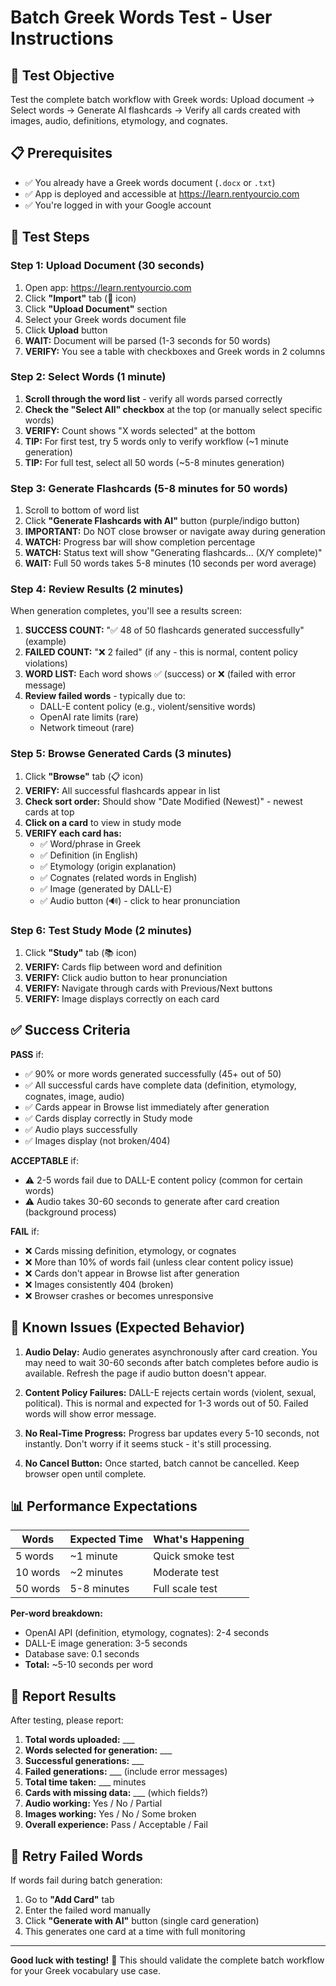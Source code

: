 # Batch Greek Words Test - User Instructions

## 🎯 Test Objective
Test the complete batch workflow with Greek words: Upload document → Select words → Generate AI flashcards → Verify all cards created with images, audio, definitions, etymology, and cognates.

## 📋 Prerequisites
- ✅ You already have a Greek words document (`.docx` or `.txt`)
- ✅ App is deployed and accessible at https://learn.rentyourcio.com
- ✅ You're logged in with your Google account

## 🚀 Test Steps

### **Step 1: Upload Document** (30 seconds)
1. Open app: https://learn.rentyourcio.com
2. Click **"Import"** tab (📁 icon)
3. Click **"Upload Document"** section
4. Select your Greek words document file
5. Click **Upload** button
6. **WAIT:** Document will be parsed (1-3 seconds for 50 words)
7. **VERIFY:** You see a table with checkboxes and Greek words in 2 columns

### **Step 2: Select Words** (1 minute)
1. **Scroll through the word list** - verify all words parsed correctly
2. **Check the "Select All" checkbox** at the top (or manually select specific words)
3. **VERIFY:** Count shows "X words selected" at the bottom
4. **TIP:** For first test, try 5 words only to verify workflow (~1 minute generation)
5. **TIP:** For full test, select all 50 words (~5-8 minutes generation)

### **Step 3: Generate Flashcards** (5-8 minutes for 50 words)
1. Scroll to bottom of word list
2. Click **"Generate Flashcards with AI"** button (purple/indigo button)
3. **IMPORTANT:** Do NOT close browser or navigate away during generation
4. **WATCH:** Progress bar will show completion percentage
5. **WATCH:** Status text will show "Generating flashcards... (X/Y complete)"
6. **WAIT:** Full 50 words takes 5-8 minutes (10 seconds per word average)

### **Step 4: Review Results** (2 minutes)
When generation completes, you'll see a results screen:
1. **SUCCESS COUNT:** "✅ 48 of 50 flashcards generated successfully" (example)
2. **FAILED COUNT:** "❌ 2 failed" (if any - this is normal, content policy violations)
3. **WORD LIST:** Each word shows ✅ (success) or ❌ (failed with error message)
4. **Review failed words** - typically due to:
   - DALL-E content policy (e.g., violent/sensitive words)
   - OpenAI rate limits (rare)
   - Network timeout (rare)

### **Step 5: Browse Generated Cards** (3 minutes)
1. Click **"Browse"** tab (📋 icon)
2. **VERIFY:** All successful flashcards appear in list
3. **Check sort order:** Should show "Date Modified (Newest)" - newest cards at top
4. **Click on a card** to view in study mode
5. **VERIFY each card has:**
   - ✅ Word/phrase in Greek
   - ✅ Definition (in English)
   - ✅ Etymology (origin explanation)
   - ✅ Cognates (related words in English)
   - ✅ Image (generated by DALL-E)
   - ✅ Audio button (🔊) - click to hear pronunciation

### **Step 6: Test Study Mode** (2 minutes)
1. Click **"Study"** tab (📚 icon)
2. **VERIFY:** Cards flip between word and definition
3. **VERIFY:** Click audio button to hear pronunciation
4. **VERIFY:** Navigate through cards with Previous/Next buttons
5. **VERIFY:** Image displays correctly on each card

## ✅ Success Criteria

**PASS** if:
- ✅ 90% or more words generated successfully (45+ out of 50)
- ✅ All successful cards have complete data (definition, etymology, cognates, image, audio)
- ✅ Cards appear in Browse list immediately after generation
- ✅ Cards display correctly in Study mode
- ✅ Audio plays successfully
- ✅ Images display (not broken/404)

**ACCEPTABLE** if:
- ⚠️ 2-5 words fail due to DALL-E content policy (common for certain words)
- ⚠️ Audio takes 30-60 seconds to generate after card creation (background process)

**FAIL** if:
- ❌ Cards missing definition, etymology, or cognates
- ❌ More than 10% of words fail (unless clear content policy issue)
- ❌ Cards don't appear in Browse list after generation
- ❌ Images consistently 404 (broken)
- ❌ Browser crashes or becomes unresponsive

## 🐛 Known Issues (Expected Behavior)

1. **Audio Delay:** Audio generates asynchronously after card creation. You may need to wait 30-60 seconds after batch completes before audio is available. Refresh the page if audio button doesn't appear.

2. **Content Policy Failures:** DALL-E rejects certain words (violent, sexual, political). This is normal and expected for 1-3 words out of 50. Failed words will show error message.

3. **No Real-Time Progress:** Progress bar updates every 5-10 seconds, not instantly. Don't worry if it seems stuck - it's still processing.

4. **No Cancel Button:** Once started, batch cannot be cancelled. Keep browser open until complete.

## 📊 Performance Expectations

| Words | Expected Time | What's Happening |
|-------|---------------|------------------|
| 5 words | ~1 minute | Quick smoke test |
| 10 words | ~2 minutes | Moderate test |
| 50 words | 5-8 minutes | Full scale test |

**Per-word breakdown:**
- OpenAI API (definition, etymology, cognates): 2-4 seconds
- DALL-E image generation: 3-5 seconds
- Database save: 0.1 seconds
- **Total:** ~5-10 seconds per word

## 📝 Report Results

After testing, please report:
1. **Total words uploaded:** ___
2. **Words selected for generation:** ___
3. **Successful generations:** ___
4. **Failed generations:** ___ (include error messages)
5. **Total time taken:** ___ minutes
6. **Cards with missing data:** ___ (which fields?)
7. **Audio working:** Yes / No / Partial
8. **Images working:** Yes / No / Some broken
9. **Overall experience:** Pass / Acceptable / Fail

## 🔄 Retry Failed Words

If words fail during batch generation:
1. Go to **"Add Card"** tab
2. Enter the failed word manually
3. Click **"Generate with AI"** button (single card generation)
4. This generates one card at a time with full monitoring

---

**Good luck with testing!** 🎉 This should validate the complete batch workflow for your Greek vocabulary use case.
